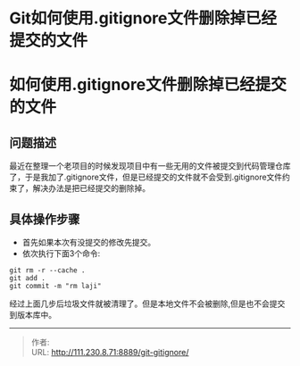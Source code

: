 # Git如何使用.gitignore文件删除掉已经提交的文件


<!--more-->
# 如何使用.gitignore文件删除掉已经提交的文件
## 问题描述
最近在整理一个老项目的时候发现项目中有一些无用的文件被提交到代码管理仓库了，于是我加了.gitignore文件，但是已经提交的文件就不会受到.gitignore文件约束了，解决办法是把已经提交的删除掉。

## 具体操作步骤
- 首先如果本次有没提交的修改先提交。
- 依次执行下面3个命令:
```
git rm -r --cache .
git add .
git commit -m "rm laji"
```
经过上面几步后垃圾文件就被清理了。但是本地文件不会被删除,但是也不会提交到版本库中。


---

> 作者:   
> URL: http://111.230.8.71:8889/git-gitignore/  

